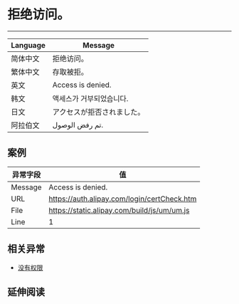 
# 拒绝访问。

----

| Language | Message                    |
|----------|----------------------------|
| 简体中文 | 拒绝访问。                 |
| 繁体中文 | 存取被拒。                 |
| 英文     | Access is denied.          |
| 韩文     | 액세스가 거부되었습니다.   |
| 日文     | アクセスが拒否されました。 |
| 阿拉伯文 | ‏‏تم رفض الوصول. |

## 案例

| 异常字段 | 值                                          |
|----------|---------------------------------------------|
| Message  | Access is denied.                           |
| URL      | https://auth.alipay.com/login/certCheck.htm |
| File     | https://static.alipay.com/build/js/um/um.js |
| Line     | 1                                           |

## 相关异常

* [没有权限](permission-denied.md)

## 延伸阅读
